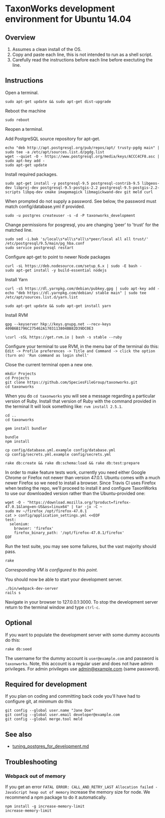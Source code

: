 TaxonWorks development environment for Ubuntu 14.04
===================================================

Overview
--------
1. Assumes a clean install of the OS.
2. Copy and paste each line, this is not intended to run as a shell script.
3. Carefully read the instructions before each line before exectuting the line.

Instructions
------------

Open a terminal.
```
sudo apt-get update && sudo apt-get dist-upgrade
```

Reboot the machine
```
sudo reboot
```  

Reopen a terminal.

Add PostgreSQL source repository for apt-get.
```
echo "deb http://apt.postgresql.org/pub/repos/apt/ trusty-pgdg main" | sudo tee -a /etc/apt/sources.list.d/pgdg.list
wget --quiet -O - https://www.postgresql.org/media/keys/ACCC4CF8.asc | sudo apt-key add -
sudo apt-get update
```

Install required packages.
```
sudo apt-get install -y postgresql-9.5 postgresql-contrib-9.5 libgeos-dev libproj-dev postgresql-9.5-postgis-2.2 postgresql-9.5-postgis-2.2-scripts libpq-dev cmake imagemagick libmagickwand-dev git meld curl
```

When prompted do not supply a password. See below, the password must match config/database.yml if provided.
```
sudo -u postgres createuser -s -d -P taxonworks_development
```

Change permissions for posgresql, you are changing 'peer' to 'trust' for the matched line.
```
sudo sed -i.bak 's/local\s*all\s*all\s*peer/local all all trust/'  /etc/postgresql/9.5/main/pg_hba.conf
sudo service postgresql restart
```

Configure apt-get to point to newer Node packages
```
curl -sL https://deb.nodesource.com/setup_6.x | sudo -E bash -
sudo apt-get install -y build-essential nodejs
```

Install Yarn
```
curl -sS https://dl.yarnpkg.com/debian/pubkey.gpg | sudo apt-key add -
echo "deb https://dl.yarnpkg.com/debian/ stable main" | sudo tee /etc/apt/sources.list.d/yarn.list

sudo apt-get update && sudo apt-get install yarn
```

Install RVM
```
gpg --keyserver hkp://keys.gnupg.net --recv-keys 409B6B1796C275462A1703113804BB82D39DC0E3

\curl -sSL https://get.rvm.io | bash -s stable --ruby
```

Configure your terminal to use RVM, in the menu bar of the terminal do this:
`Edit -> Profile preferences -> Title and Command -> click the option (turn on) 'Run command as login shell'`

Close the current terminal open a new one.

```
mkdir Projects
cd Projects
git clone https://github.com/SpeciesFileGroup/taxonworks.git
cd taxonworks
```

When you do `cd taxonworks` you will see a message regarding a particular version of Ruby.  Install that version of Ruby with the command provided in the terminal  It will look something like: `rvm install 2.5.1`.

```
cd ..
cd taxonworks

gem install bundler

bundle
npm install

cp config/database.yml.example config/database.yml
cp config/secrets.yml.example config/secrets.yml

rake db:create && rake db:schema:load && rake db:test:prepare
```

In order to make feature tests work, currently you need either Google Chrome or Firefox not newer than version 47.0.1. Ubuntu comes with a much newer Firefox so we need to install a browser. Since Travis CI uses Firefox when testing the repo, we'll proceed to install it and configure TaxonWorks to use our downloaded version rather than the Ubuntu-provided one:
```
wget -O - "https://download.mozilla.org/?product=firefox-47.0.1&lang=en-US&os=linux64" | tar -jx -C ~
sudo mv ~/firefox /opt/firefox-47.0.1
cat > config/application_settings.yml <<EOF
test:
  selenium:
    browser: 'firefox'
    firefox_binary_path: '/opt/firefox-47.0.1/firefox'
EOF
```

Run the test suite, you may see some failures, but the vast majority should pass.
```
rake 
```

*Corresponding VM is configured to this point.*

You should now be able to start your development server.

```
./bin/webpack-dev-server
rails s
```

Navigate in your browser to 127.0.0.1:3000.  To stop the development server return to the terminal window and type `ctrl-c`. 

Optional
-------- 

If you want to populate the development server with some dummy accounts do this:
```
rake db:seed
```
The username for the dummy account is `user@example.com` and password is `taxonworks`. Note, this account is a regular user and does not have admin privileges. For admin privileges use admin@example.com (same password).

Required for development 
------------------------

If you plan on coding and committing back code you'll have had to configure git, at minimum do this
```
git config --global user.name "Jane Doe"
git config --global user.email developer@example.com
git config --global merge.tool meld
```

See also 
--------

* [tuning_postgres_for_development.md][1]
 
[1]: https://github.com/SpeciesFileGroup/tw_provision/blob/master/development/tuning_postgres_for_development.md

## Troubleshooting

### Webpack out of memory

If you get an error `FATAL ERROR: CALL_AND_RETRY_LAST Allocation failed - JavaScript heap out of memory` increase the memory size for node.
We recommend a npm package to do it automatically.

```
npm install -g increase-memory-limit
increase-memory-limit
```
